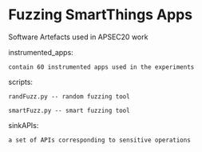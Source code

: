 # Fuzzing SmartThings Apps
Software Artefacts used in APSEC20 work

instrumented_apps: 

    contain 60 instrumented apps used in the experiments

scripts:
    
    randFuzz.py -- random fuzzing tool
    
    smartFuzz.py -- smart fuzzing tool

sinkAPIs: 

    a set of APIs corresponding to sensitive operations
